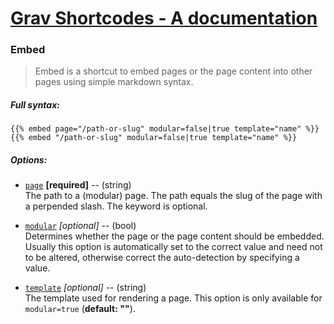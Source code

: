 # [Grav Shortcodes - A documentation](https://github.com/sommerregen/grav-plugin-shortcodes)

### Embed

> Embed is a shortcut to embed pages or the page content into other pages using simple markdown syntax.

##### Full syntax:

```twig
{{% embed page="/path-or-slug" modular=false|true template="name" %}}
{{% embed "/path-or-slug" modular=false|true template="name" %}}
```

##### Options:

- [`page`]() **[required]** -- (string)<br />
	The path to a (modular) page. The path equals the slug of the page with a perpended slash. The keyword is optional.

- [`modular`]() *[optional]* -- (bool)<br />
	Determines whether the page or the page content should be embedded. Usually this option is automatically set to the correct value and need not to be altered, otherwise correct the auto-detection by specifying a value.

- [`template`]() *[optional]* -- (string)<br />
	The template used for rendering a page. This option is only available for `modular=true` (**default: ""**).
